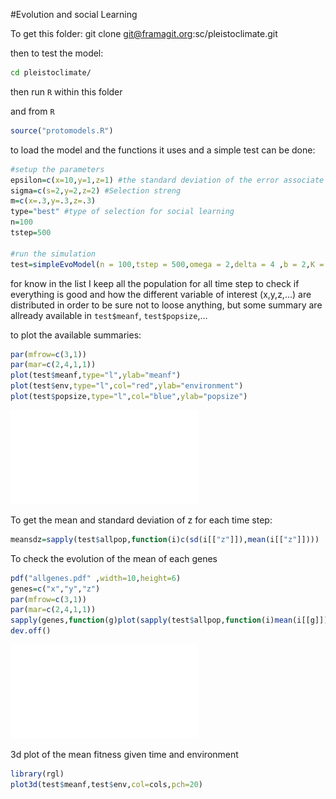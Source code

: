 #Evolution and social Learning

To get this folder: 
git clone git@framagit.org:sc/pleistoclimate.git

then to test the model:

```bash
cd pleistoclimate/
```

then run `R` within this folder

and  from `R`

```R
source("protomodels.R")
```

to load the model and the functions it uses and a simple test can be done:

```R
#setup the parameters
epsilon=c(x=10,y=1,z=1) #the standard deviation of the error associate with the expression of each phenotype (p' to p''')
sigma=c(s=2,y=2,z=2) #Selection streng
m=c(x=.3,y=.3,z=.3)
type="best" #type of selection for social learning
n=100
tstep=500

#run the simulation
test=simpleEvoModel(n = 100,tstep = 500,omega = 2,delta = 4 ,b = 2,K = 200,mu=0.001,epsilon = epsilon,sigma = sigma)

```

for know in the list I keep all the population for all time step to check if everything is good and how the different variable of interest (x,y,z,...) are distributed in order to be sure not to loose anything, but some summary are allready available in `test$meanf`, `test$popsize`,...

to plot the available summaries:

```R
par(mfrow=c(3,1))
par(mar=c(2,4,1,1))
plot(test$meanf,type="l",ylab="meanf")
plot(test$env,type="l",col="red",ylab="environment")
plot(test$popsize,type="l",col="blue",ylab="popsize")
```
![alt text](images/env_fit_pop.pdf)


To get the mean and standard deviation of z for each time step:

```R
meansdz=sapply(test$allpop,function(i)c(sd(i[["z"]]),mean(i[["z"]])))
```
To check the evolution of the mean of each genes 

```R
pdf("allgenes.pdf" ,width=10,height=6)
genes=c("x","y","z")
par(mfrow=c(3,1))
par(mar=c(2,4,1,1))
sapply(genes,function(g)plot(sapply(test$allpop,function(i)mean(i[[g]])),ylab=paste("gene",g),type="l",ylim=c(0,1)))
dev.off()
```
![alt text](images/allgenes.pdf)

3d plot of the mean fitness given time and environment

```R
library(rgl)
plot3d(test$meanf,test$env,col=cols,pch=20)
```
